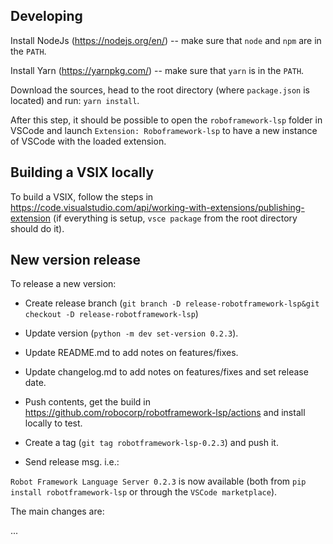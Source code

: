 
Developing
-----------

Install NodeJs (https://nodejs.org/en/) -- make sure that `node` and `npm` are in the `PATH`.

Install Yarn (https://yarnpkg.com/) -- make sure that `yarn` is in the `PATH`.

Download the sources, head to the root directory (where `package.json` is located)
and run: `yarn install`.

After this step, it should be possible to open the `roboframework-lsp` folder in VSCode and launch
`Extension: Roboframework-lsp` to have a new instance of VSCode with the loaded extension.


Building a VSIX locally
------------------------

To build a VSIX, follow the steps in https://code.visualstudio.com/api/working-with-extensions/publishing-extension
(if everything is setup, `vsce package` from the root directory should do it).

New version release
--------------------

To release a new version:

- Create release branch (`git branch -D release-robotframework-lsp&git checkout -D release-robotframework-lsp`)

- Update version (`python -m dev set-version 0.2.3`).

- Update README.md to add notes on features/fixes.

- Update changelog.md to add notes on features/fixes and set release date.

- Push contents, get the build in https://github.com/robocorp/robotframework-lsp/actions and install locally to test.

- Create a tag (`git tag robotframework-lsp-0.2.3`) and push it.

- Send release msg. i.e.:

`Robot Framework Language Server 0.2.3` is now available (both from `pip install robotframework-lsp` or through the `VSCode marketplace`).

The main changes are:

...
